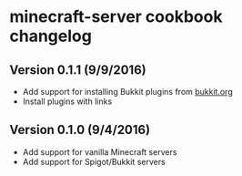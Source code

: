 # minecraft-server cookbook changelog

## Version 0.1.1 (9/9/2016)

* Add support for installing Bukkit plugins from [bukkit.org](https://www.bukkit.org/)
* Install plugins with links

## Version 0.1.0 (9/4/2016)

* Add support for vanilla Minecraft servers
* Add support for Spigot/Bukkit servers